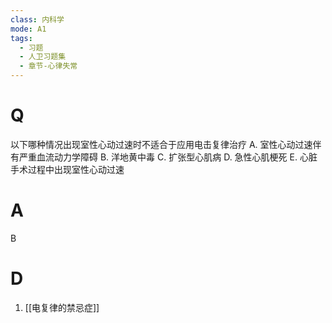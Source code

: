 ```yaml
---
class: 内科学
mode: A1
tags:
  - 习题
  - 人卫习题集
  - 章节-心律失常
---
```


# Q
以下哪种情况出现室性心动过速时不适合于应用电击复律治疗
A. 室性心动过速伴有严重血流动力学障碍
B. 洋地黄中毒
C. 扩张型心肌病
D. 急性心肌梗死
E. 心脏手术过程中出现室性心动过速
# A
B

# D
1. [[电复律的禁忌症]]